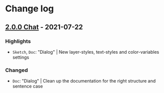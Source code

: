 # Change log

## [2.0.0 Chat](https://github.com/cake-hub/lidl-chat-sketch/tree/v2.0.0) - 2021-07-22

### Highlights

* `Sketch`, `Doc`: "Dialog" | New layer-styles, text-styles and color-variables settings

### Changed

* `Doc`: "Dialog" | Clean up the documentation for the right structure and sentence case
